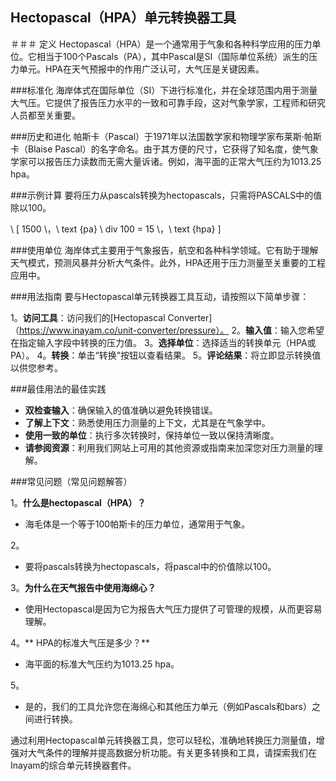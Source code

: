 ## Hectopascal（HPA）单元转换器工具

＃＃＃ 定义
Hectopascal（HPA）是一个通常用于气象和各种科学应用的压力单位。它相当于100个Pascals（PA），其中Pascal是SI（国际单位系统）派生的压力单元。HPA在天气预报中的作用广泛认可，大气压是关键因素。

###标准化
海岸体式在国际单位（SI）下进行标准化，并在全球范围内用于测量大气压。它提供了报告压力水平的一致和可靠手段，这对气象学家，工程师和研究人员都至关重要。

###历史和进化
帕斯卡（Pascal）于1971年以法国数学家和物理学家布莱斯·帕斯卡（Blaise Pascal）的名字命名。由于其方便的尺寸，它获得了知名度，使气象学家可以报告压力读数而无需大量诉诸。例如，海平面的正常大气压约为1013.25 hpa。

###示例计算
要将压力从pascals转换为hectopascals，只需将PASCALS中的值除以100。

\ [
1500 \，\ text {pa} \ div 100 = 15 \，\ text {hpa}
\]

###使用单位
海岸体式主要用于气象报告，航空和各种科学领域。它有助于理解天气模式，预测风暴并分析大气条件。此外，HPA还用于压力测量至关重要的工程应用中。

###用法指南
要与Hectopascal单元转换器工具互动，请按照以下简单步骤：

1。**访问工具**：访问我们的[Hectopascal Converter]（https://www.inayam.co/unit-converter/pressure）。
2。**输入值**：输入您希望在指定输入字段中转换的压力值。
3。**选择单位**：选择适当的转换单元（HPA或PA）。
4。**转换**：单击“转换”按钮以查看结果。
5。**评论结果**：将立即显示转换值以供您参考。

###最佳用法的最佳实践
-  **双检查输入**：确保输入的值准确以避免转换错误。
-  **了解上下文**：熟悉使用压力测量的上下文，尤其是在气象学中。
-  **使用一致的单位**：执行多次转换时，保持单位一致以保持清晰度。
-  **请参阅资源**：利用我们网站上可用的其他资源或指南来加深您对压力测量的理解。

###常见问题（常见问题解答）

1。**什么是hectopascal（HPA）？**
- 海毛体是一个等于100帕斯卡的压力单位，通常用于气象。

2。
- 要将pascals转换为hectopascals，将pascal中的价值除以100。

3。**为什么在天气报告中使用海绵心？**
- 使用Hectopascal是因为它为报告大气压力提供了可管理的规模，从而更容易理解。

4。** HPA的标准大气压是多少？**
- 海平面的标准大气压约为1013.25 hpa。

5。
- 是的，我们的工具允许您在海绵心和其他压力单元（例如Pascals和bars）之间进行转换。

通过利用Hectopascal单元转换器工具，您可以轻松，准确地转换压力测量值，增强对大气条件的理解并提高数据分析功能。有关更多转换和工具，请探索我们在Inayam的综合单元转换器套件。